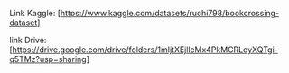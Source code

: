 Link Kaggle: [https://www.kaggle.com/datasets/ruchi798/bookcrossing-dataset]

link Drive: [https://drive.google.com/drive/folders/1mIjtXEjllcMx4PkMCRLoyXQTgi-q5TMz?usp=sharing]
